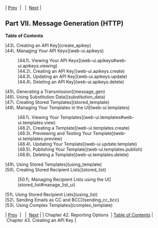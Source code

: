 | [Prev](smtp_reporting_options)  |   |  [Next](create_apikey) |

## Part VII. Message Generation (HTTP)

**Table of Contents**

<dl class="toc">

<dt>[43\. Creating an API Key](create_apikey)</dt>

<dt>[44\. Managing Your API Keys](web-ui.apikeys)</dt>

<dd>

<dl>

<dt>[44.1\. Viewing Your API Keys](web-ui.apikeys#web-ui.apikeys.viewing)</dt>

<dt>[44.2\. Creating an API Key](web-ui.apikeys.create)</dt>

<dt>[44.3\. Updating an API Key](web-ui.apikeys.update)</dt>

<dt>[44.4\. Deleting an API Key](web-ui.apikeys.delete)</dt>

</dl>

</dd>

<dt>[45\. Generating a Transmission](message_gen)</dt>

<dt>[46\. Using Substitution Data](substitution_data)</dt>

<dt>[47\. Creating Stored Templates](stored_template)</dt>

<dt>[48\. Managing Your Templates in the UI](web-ui.templates)</dt>

<dd>

<dl>

<dt>[48.1\. Viewing Your Templates](web-ui.templates#web-ui.templates.view)</dt>

<dt>[48.2\. Creating a Template](web-ui.templates.create)</dt>

<dt>[48.3\. Previewing and Testing Your Template](web-ui.templates.preview)</dt>

<dt>[48.4\. Updating Your Template](web-ui.update.template)</dt>

<dt>[48.5\. Publishing Your Template](web-ui.templates.publish)</dt>

<dt>[48.6\. Deleting a Template](web-ui.templates.delete)</dt>

</dl>

</dd>

<dt>[49\. Using Stored Templates](using_template)</dt>

<dt>[50\. Creating Stored Recipient Lists](stored_list)</dt>

<dd>

<dl>

<dt>[50.1\. Managing Recipient Lists using the UI](stored_list#manage_list_ui)</dt>

</dl>

</dd>

<dt>[51\. Using Stored Recipient Lists](using_list)</dt>

<dt>[52\. Sending Emails as CC and BCC](sending_cc_bcc)</dt>

<dt>[53\. Using Complex Templates](complex_template)</dt>

</dl>

| [Prev](smtp_reporting_options)  |   |  [Next](create_apikey) |
| Chapter 42. Reporting Options  | [Table of Contents](index) |  Chapter 43. Creating an API Key |

